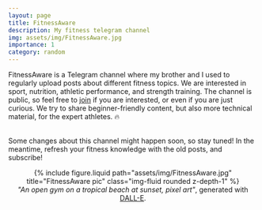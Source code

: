 ```yaml
---
layout: page
title: FitnessAware
description: My fitness telegram channel
img: assets/img/FitnessAware.jpg
importance: 1
category: random
---
```


FitnessAware is a Telegram channel where my brother and I used to regularly upload posts about different fitness topics. We are interested in sport, nutrition, athletic performance, and strength training. The channel is public, so feel free to [join](https://t.me/FitnessAware) if you are interested, or even if you are just curious. We try to share beginner-friendly content, but also more technical material, for the expert athletes. :fire: <br/><br/>

Some changes about this channel might happen soon, so stay tuned! In the meantime, refresh your fitness knowledge with the old posts, and subscribe!

<div class="row">
    <center>
        <div class="col-sm-6 mt-3 mt-md-0">
            {% include figure.liquid path="assets/img/FitnessAware.jpg" title="FitnessAware pic" class="img-fluid rounded z-depth-1" %}
        </div>
    </center>
</div>
<div class="caption">
    <center>
        <em>"An open gym on a tropical beach at sunset, pixel art"</em>, generated with <a href="https://openai.com/dall-e-2/">DALL-E</a>.
    </center>
</div>
